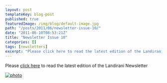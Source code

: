 ```yaml
---
layout: post
templateKey: blog-post
published: true
featuredImage: /img/blog/default-image.jpg
path: "/posts/2011/06/newsletter-issue-10/"
date: "2011-06-10T08:53:21Z"
title: "Newsletter Issue 10"
categories: []
tags: [newsletters]
excerpt: "Please click here to read the latest edition of the Landirani Newsletterphoto"
---
```


Please [click here](https://landirani.org/pdfs/newsletters/Newsletter_issue_10.pdf) to read the latest edition of the Landirani Newsletter

[![photo](https://www.landirani.org/image_library/news/full_size/4df1f7e07d24anewsletter_10.jpg)](https://landirani.org/pdfs/newsletters/Newsletter_issue_10.pdf)